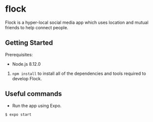 # flock
Flock is a hyper-local social media app which uses location and mutual friends to help connect people.

## Getting Started
Prerequisites:
* Node.js 8.12.0

1. `npm install` to install all of the dependencies and tools required to develop Flock.

## Useful commands
* Run the app using Expo.
```bash
$ expo start
```
